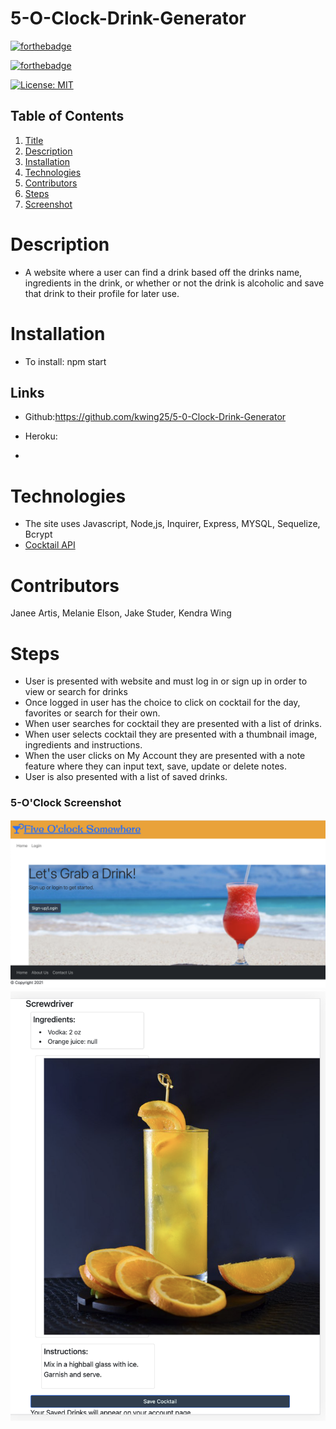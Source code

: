 # 5-O-Clock-Drink-Generator

[![forthebadge](https://forthebadge.com/images/badges/uses-html.svg)](https://forthebadge.com)

[![forthebadge](https://forthebadge.com/images/badges/uses-css.svg)](https://forthebadge.com)

[![License: MIT](https://img.shields.io/badge/License-MIT-yellow.svg)](https://opensource.org/licenses/MIT)

## Table of Contents

1. [Title](#title)
2. [Description](#Description)
3. [Installation](#Installation)
4. [Technologies](#Technologies)
5. [Contributors](#Contributors)
6. [Steps](#Steps)
7. [Screenshot](#Screenshot)

# Description

- A website where a user can find a drink based off the drinks name, ingredients in the drink, or whether or not the drink is alcoholic and save that drink to their profile for later use.

# Installation

- To install: npm start

## Links

- Github:https://github.com/kwing25/5-0-Clock-Drink-Generator
- Heroku:

-

# Technologies

- The site uses Javascript, Node,js, Inquirer, Express, MYSQL, Sequelize, Bcrypt
- [Cocktail API](https://www.thecocktaildb.com/api.php?ref=apilist.fun)

# Contributors

Janee Artis, Melanie Elson, Jake Studer, Kendra Wing

# Steps

- User is presented with website and must log in or sign up in order to view or search for drinks
- Once logged in user has the choice to click on cocktail for the day, favorites or search for their own.
- When user searches for cocktail they are presented with a list of drinks.
- When user selects cocktail they are presented with a thumbnail image, ingredients and instructions.
- When the user clicks on My Account they are presented with a note feature where they can input text, save, update or delete notes.
- User is also presented with a list of saved drinks.

### 5-O'Clock Screenshot

![Demo of App](./images/5Oclock.png)
![Demo of App](./images/5OclockDrink.png)
